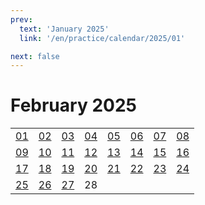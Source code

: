 ```yaml
---
prev:
  text: 'January 2025'
  link: '/en/practice/calendar/2025/01'

next: false
---
```


# February 2025

<table class="calendar">
	<tr>
		<td><a href=/en/practice/prob/2025/02/01>01</a><br><Badge type="warning" text="Play"/></td>
		<td><a href=/en/practice/prob/2025/02/02>02</a><br><Badge type="danger" text="Bid"/></td>
		<td><a href=/en/practice/prob/2025/02/03>03</a><br><Badge type="warning" text="Play"/></td>
		<td><a href=/en/practice/prob/2025/02/04>04</a><br><Badge type="tip" text="Def"/></td>
		<td><a href=/en/practice/prob/2025/02/05>05</a><br><Badge type="danger" text="Bid"/></td>
		<td><a href=/en/practice/prob/2025/02/06>06</a><br><Badge type="warning" text="Play"/></td>
		<td><a href=/en/practice/prob/2025/02/07>07</a><br><Badge type="tip" text="Def"/></td>
		<td><a href=/en/practice/prob/2025/02/08>08</a><br><Badge type="warning" text="Play"/></td>
	</tr>
	<tr>
		<td><a href=/en/practice/prob/2025/02/09>09</a><br><Badge type="danger" text="Bid"/></td>
		<td><a href=/en/practice/prob/2025/02/10>10</a><br><Badge type="warning" text="Play"/></td>
		<td><a href=/en/practice/prob/2025/02/11>11</a><br><Badge type="tip" text="Def"/></td>
		<td><a href=/en/practice/prob/2025/02/12>12</a><br><Badge type="danger" text="Bid"/></td>
		<td><a href=/en/practice/prob/2025/02/13>13</a><br><Badge type="warning" text="Play"/></td>
		<td><a href=/en/practice/prob/2025/02/14>14</a><br><Badge type="warning" text="Play"/></td>
		<td><a href=/en/practice/prob/2025/02/15>15</a><br><Badge type="warning" text="Play"/></td>
		<td><a href=/en/practice/prob/2025/02/16>16</a><br><Badge type="danger" text="Bid"/></td>
	</tr>
	<tr>
		<td><a href=/en/practice/prob/2025/02/17>17</a><br><Badge type="warning" text="Play"/></td>
		<td><a href=/en/practice/prob/2025/02/18>18</a><br><Badge type="tip" text="Def"/></td>
		<td><a href=/en/practice/prob/2025/02/19>19</a><br><Badge type="danger" text="Bid"/></td>
		<td><a href=/en/practice/prob/2025/02/20>20</a><br><Badge type="warning" text="Play"/></td>
		<td><a href=/en/practice/prob/2025/02/21>21</a><br><Badge type="warning" text="Play"/></td>
		<td><a href=/en/practice/prob/2025/02/22>22</a><br><Badge type="warning" text="Play"/></td>
		<td><a href=/en/practice/prob/2025/02/23>23</a><br><Badge type="danger" text="Bid"/></td>
		<td><a href=/en/practice/prob/2025/02/24>24</a><br><Badge type="warning" text="Play"/></td>
	</tr>
    <tr>
        <td><a href=/en/practice/prob/2025/02/25>25</a><br><Badge type="tip" text="Def"/></td>
		<td><a href=/en/practice/prob/2025/02/26>26</a><br><Badge type="danger" text="Bid"/></td>
		<td><a href=/en/practice/prob/2025/02/27>27</a><br><Badge type="warning" text="Play"/></td>
		<td>28</td>
		<td></td>
		<td></td>
		<td></td>
		<td></td>
	</tr>
</table>

[<Badge type="tip" text="Learning ->"/>](/en/learning/calendar/2025/02) <Badge type="info" text="Practice &uarr;"/>